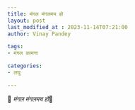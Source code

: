 ```yaml
---
title: मंगल मंगलमय हो
layout: post
last_modified_at : 2023-11-14T07:21:00
author: Vinay Pandey

tags:
- मंगल कामना

categories:
- लघु

---
```


🙏 *मंगल मंगलमय हो*🙏
